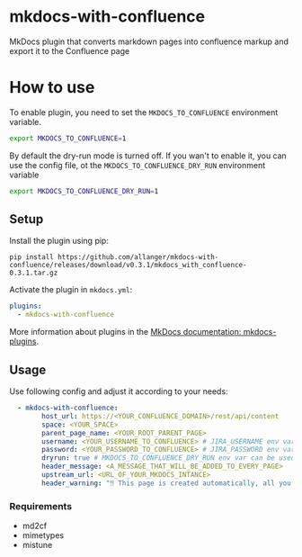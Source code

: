 # mkdocs-with-confluence 

MkDocs plugin that converts markdown pages into confluence markup
and export it to the Confluence page

# How to use
To enable plugin, you need to set the `MKDOCS_TO_CONFLUENCE` environment variable.
```BASH
export MKDOCS_TO_CONFLUENCE=1
```

By default the dry-run mode is turned off. If you wan't to enable it, you can use the config file, ot the `MKDOCS_TO_CONFLUENCE_DRY_RUN` environment variable

```BASH
export MKDOCS_TO_CONFLUENCE_DRY_RUN=1
```

## Setup
Install the plugin using pip:

`pip install https://github.com/allanger/mkdocs-with-confluence/releases/download/v0.3.1/mkdocs_with_confluence-0.3.1.tar.gz`

Activate the plugin in `mkdocs.yml`:

```yaml
plugins:
  - mkdocs-with-confluence
```

More information about plugins in the [MkDocs documentation: mkdocs-plugins](https://www.mkdocs.org/user-guide/plugins/).

## Usage

Use following config and adjust it according to your needs:

```yaml
  - mkdocs-with-confluence:
        host_url: https://<YOUR_CONFLUENCE_DOMAIN>/rest/api/content
        space: <YOUR_SPACE>
        parent_page_name: <YOUR_ROOT_PARENT_PAGE>
        username: <YOUR_USERNAME_TO_CONFLUENCE> # JIRA_USERNAME env var can be used
        password: <YOUR_PASSWORD_TO_CONFLUENCE> # JIRA_PASSWORD env var can be used
        dryrun: true # MKDOCS_TO_CONFLUENCE_DRY_RUN env var can be used
        header_message: <A_MESSAGE_THAT_WILL_BE_ADDED_TO_EVERY_PAGE>
        upstream_url: <URL_OF_YOUR_MKDOCS_INTANCE>
        header_warning: "‼️ This page is created automatically, all you changes will be overwritten during the next MKDocs deployment. Do not edit a page here ‼️"

```

### Requirements
- md2cf
- mimetypes
- mistune
